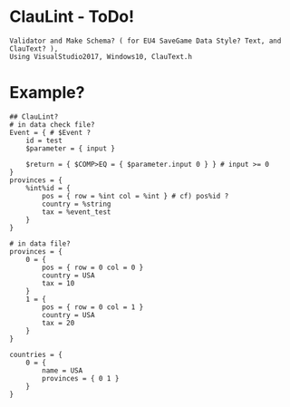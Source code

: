 # ClauLint - ToDo!
    Validator and Make Schema? ( for EU4 SaveGame Data Style? Text, and ClauText? ),
    Using VisualStudio2017, Windows10, ClauText.h

# Example?
    ## ClauLint?
    # in data check file?
    Event = { # $Event ?
        id = test
        $parameter = { input }
        
        $return = { $COMP>EQ = { $parameter.input 0 } } # input >= 0
    }
    provinces = {
        %int%id = {
            pos = { row = %int col = %int } # cf) pos%id ?
            country = %string
            tax = %event_test
        }
    }

    # in data file?
    provinces = {
        0 = {
            pos = { row = 0 col = 0 }
            country = USA
            tax = 10
        }
        1 = {
            pos = { row = 0 col = 1 }
            country = USA
            tax = 20
        }
    }

    countries = {
        0 = { 
            name = USA
            provinces = { 0 1 }
        }
    }
